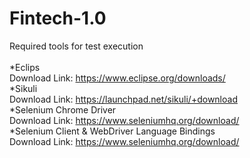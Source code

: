# Fintech-1.0
 Required tools for test execution <br /> <br />
  *Eclips <br />
  Download Link: https://www.eclipse.org/downloads/ <br />
  *Sikuli <br />
  Download Link: https://launchpad.net/sikuli/+download <br />
  *Selenium Chrome Driver <br />
  Download Link: https://www.seleniumhq.org/download/ <br />
  *Selenium Client & WebDriver Language Bindings <br />
  Download Link: https://www.seleniumhq.org/download/ <br />
  
